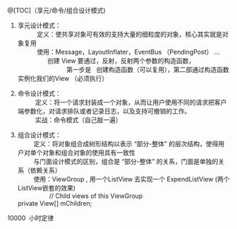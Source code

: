 @[TOC]（享元/命令/组合设计模式) 

1. 享元设计模式：  
           定义：使共享对象可有效的支持大量的细粒度的对象，核心其实就是对象复用  
           使用：Message，LayoutInflater，EventBus （PendingPost） ...  
     
           创建 View 要通过，反射，反射两个参数的构造函数，  
                            第一步是   创建构造函数（可以复用），第二部通过构造函数实例化我们的View （必须执行）

2. 命令设计模式：  
          定义：将一个请求封装成一个对象，从而让用户使用不同的请求把客户端参数化，对请求排队或者记录日志，以及支持可撤销的工作。  
          实战：命令模式（自己敲一遍）

3. 组合设计模式：   
         定义：将对象组合成树形结构以表示 “部分-整体” 的层次结构，使得用户对单个对象和组合对象的使用具有一致性  
         与门面设计模式的区别，组合是 “部分-整体” 的关系，门面是单独的关系（依赖关系）  
         使用：ViewGroup , 用一个ListView 去实现一个 ExpendListView (两个ListView嵌套的效果)  
        
         // Child views of this ViewGroup  
     private View[] mChildren;  

10000  小时定律





































 


      
     
 

